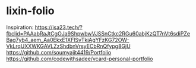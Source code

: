 # lixin-folio

Inspiration:
https://isa23.tech/?fbclid=PAAabRaJtCgOJa9ShpwbwVJSSnCtkc2RGu60abjKzQT7nVt6sdiPZeBag7yb4_aem_Aa0EkxE1XFlSvTkjAgYFzKG72OW-VkLrqUXXWKGAVLZzShdbnVrsyECbRnQfypg8GjU
https://github.com/soumyajit4419/Portfolio
https://github.com/codewithsadee/vcard-personal-portfolio